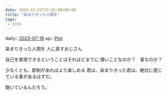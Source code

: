```yaml
---
date: 2024-12-21T15:23:08+09:00
title: "染まりきった人間を"
tags:
 - Info
---
```


daily:: [2023-07-18](/Daily_Note/2023-07-18.md)
up:: [Plot](Bar/Novel/Chaos/Plot.md)

染まりきった人間を
人に戻すおじさん

自己を実現できるということはそれほどまでに
偉いことなのか？　善なのか？

少なくとも、節制があればより楽しめる
君は、染まりきった君は、絶対に感じている事があるはずだ。

飽いているんだろう。
